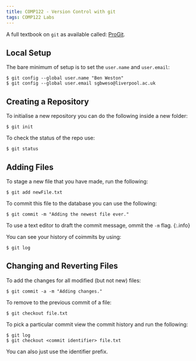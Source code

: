 ```yaml
---
title: COMP122 - Version Control with git
tags: COMP122 Labs
---
```

A full textbook on `git` as available called: [ProGit](https://git-scm.com/book/en/v2).

## Local Setup
The bare minimum of setup is to set the `user.name` and `user.email`:

```
$ git config --global user.name "Ben Weston"
$ git config --global user.email sgbweso@liverpool.ac.uk
```

## Creating a Repository
To initialise a new repository you can do the following inside a new folder:

```
$ git init
```

To check the status of the repo use:

```
$ git status
```

## Adding Files
To stage a new file that you have made, run the following:

```
$ git add newFile.txt
```

To commit this file to the database you can use the following:

```
$ git commit -m "Adding the newest file ever."
```

To use a text editor to draft the commit message, ommit the `-m` flag.
{:.info}

You can see your history of coimmits by using:

```
$ git log
```

## Changing and Reverting Files
To add the changes for all modified (but not new) files:

```
$ git commit -a -m "Adding changes."
```

To remove to the previous commit of a file:

```
$ git checkout file.txt
```

To pick a particular commit view the commit history and run the following:

```
$ git log
$ git checkout <commit identifier> file.txt
```

You can also just use the identifier prefix.